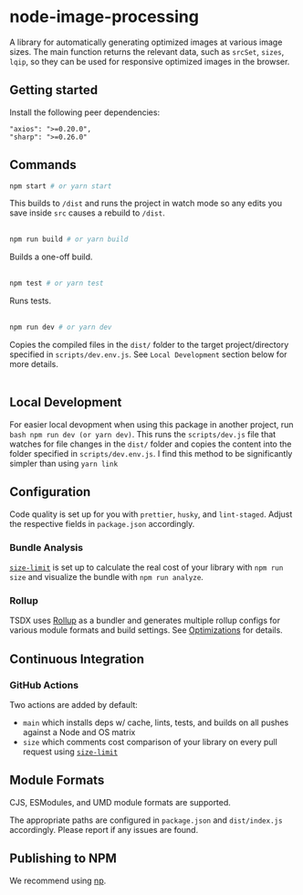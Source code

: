 # node-image-processing
A library for automatically generating optimized images at various image sizes. The main function returns the relevant data, such as `srcSet`, `sizes`, `lqip`, so they can be used for responsive optimized images in the browser.

## Getting started
Install the following peer dependencies:
```
"axios": ">=0.20.0",
"sharp": ">=0.26.0"
```

## Commands

```bash
npm start # or yarn start
```
This builds to `/dist` and runs the project in watch mode so any edits you save inside `src` causes a rebuild to `/dist`.
<br/><br>

```bash
npm run build # or yarn build
```
Builds a one-off build.
<br/><br>

```bash
npm test # or yarn test
```
Runs tests.
<br/><br/>

```bash
npm run dev # or yarn dev
```
Copies the compiled files in the `dist/` folder to the target project/directory specified in `scripts/dev.env.js`. See `Local Development` section below for more details.
<br/><br/>

## Local Development
For easier local devopment when using this package in another project, run `bash npm run dev (or yarn dev)`. This runs the `scripts/dev.js` file that watches for file changes in the `dist/` folder and copies the content into the folder specified in `scripts/dev.env.js`. I find this method to be significantly simpler than using `yarn link`

## Configuration

Code quality is set up for you with `prettier`, `husky`, and `lint-staged`. Adjust the respective fields in `package.json` accordingly.

### Bundle Analysis

[`size-limit`](https://github.com/ai/size-limit) is set up to calculate the real cost of your library with `npm run size` and visualize the bundle with `npm run analyze`.

### Rollup

TSDX uses [Rollup](https://rollupjs.org) as a bundler and generates multiple rollup configs for various module formats and build settings. See [Optimizations](#optimizations) for details.

## Continuous Integration

### GitHub Actions

Two actions are added by default:

- `main` which installs deps w/ cache, lints, tests, and builds on all pushes against a Node and OS matrix
- `size` which comments cost comparison of your library on every pull request using [`size-limit`](https://github.com/ai/size-limit)

## Module Formats

CJS, ESModules, and UMD module formats are supported.

The appropriate paths are configured in `package.json` and `dist/index.js` accordingly. Please report if any issues are found.

## Publishing to NPM

We recommend using [np](https://github.com/sindresorhus/np).
